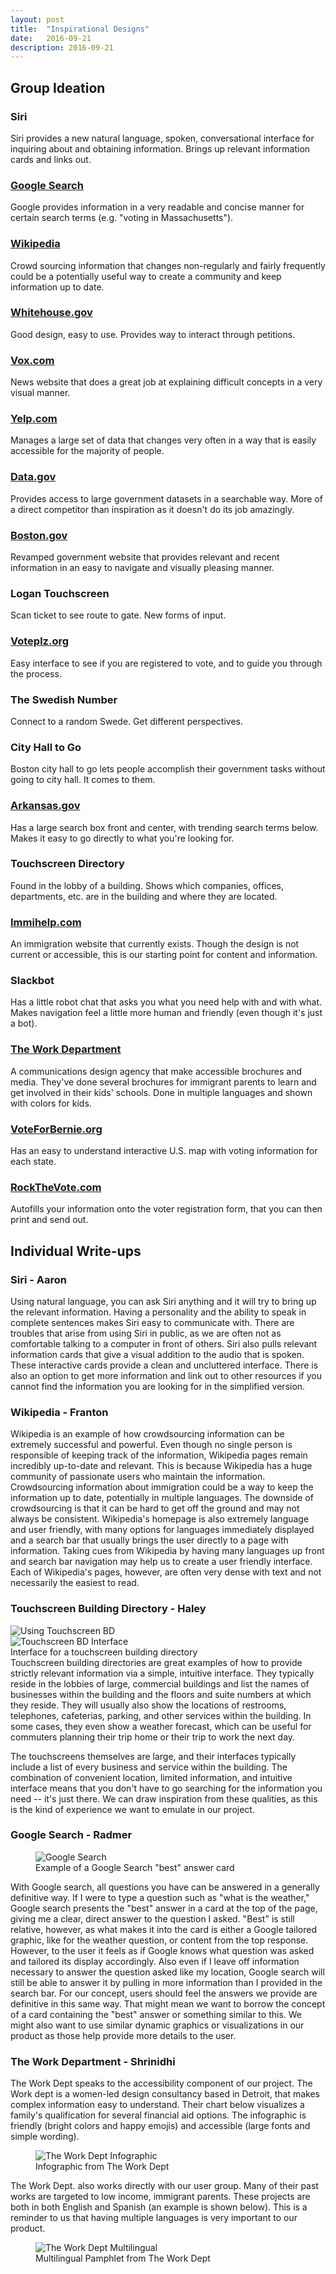 ```yaml
---
layout: post
title:  "Inspirational Designs"
date:   2016-09-21
description: 2016-09-21
---
```


## Group Ideation

### Siri
Siri provides a new natural language, spoken, conversational interface for inquiring about and obtaining information. Brings up relevant information cards and links out. 

### [Google Search](https://www.google.com/) 
Google provides information in a very readable and concise manner for certain search terms (e.g. "voting in Massachusetts").

### [Wikipedia](https://www.wikipedia.org/)
Crowd sourcing information that changes non-regularly and fairly frequently could be a potentially useful way to create a community and keep information up to date.

### [Whitehouse.gov](https://www.whitehouse.gov/)
Good design, easy to use. Provides way to interact through petitions.

### [Vox.com](http://www.vox.com/)
News website that does a great job at explaining difficult concepts in a very visual manner.

### [Yelp.com](https://www.yelp.com/)
Manages a large set of data that changes very often in a way that is easily accessible for the majority of people.

### [Data.gov](https://www.data.gov/)
Provides access to large government datasets in a searchable way. More of a direct competitor than inspiration as it doesn't do its job amazingly.

### [Boston.gov](https://www.boston.gov/)
Revamped government website that provides relevant and recent information in an easy to navigate and visually pleasing manner.

### Logan Touchscreen
Scan ticket to see route to gate. New forms of input.

### [Voteplz.org](https://www.voteplz.org/)
Easy interface to see if you are registered to vote, and to guide you through the process.

### The Swedish Number
Connect to a random Swede. Get different perspectives.

### City Hall to Go
Boston city hall to go lets people accomplish their government tasks without going to city hall. It comes to them.

### [Arkansas.gov](http://www.arkansas.gov/)
Has a large search box front and center, with trending search terms below. Makes it easy to go directly to what you're looking for.

### Touchscreen Directory
Found in the lobby of a building.  Shows which companies, offices, departments, etc. are in the building and where they are located.

### [Immihelp.com](http://www.immihelp.com/)
An immigration website that currently exists. Though the design is not current or accessible, this is our starting point for content and information.

### Slackbot
Has a little robot chat that asks you what you need help with and with what. Makes navigation feel a little more human and friendly (even though it's just a bot).

### [The Work Department](http://www.theworkdept.com/)
A communications design agency that make accessible brochures and media. They've done several brochures for immigrant parents to learn and get involved in their kids' schools. Done in multiple languages and shown with colors for kids.

### [VoteForBernie.org](http://voteforbernie.org/)
Has an easy to understand interactive U.S. map with voting information for each state.

### [RockTheVote.com](http://www.rockthevote.com/)
Autofills your information onto the voter registration form, that you can then print and send out.


## Individual Write-ups

### Siri - Aaron
Using natural language, you can ask Siri anything and it will try to bring up the relevant information. Having a personality and the ability to speak in complete sentences makes Siri easy to communicate with. There are troubles that arise from using Siri in public, as we are often not as comfortable talking to a computer in front of others. Siri also pulls relevant information cards that give a visual addition to the audio that is spoken. These interactive cards provide a clean and uncluttered interface. There is also an option to get more information and link out to other resources if you cannot find the information you are looking for in the simplified version.

### Wikipedia - Franton
Wikipedia is an example of how crowdsourcing information can be extremely successful and powerful. Even though no single person is responsible of keeping track of the information, Wikipedia pages remain incredibly up-to-date and relevant. This is because Wikipedia has a huge community of passionate users who maintain the information. Crowdsourcing information about immigration could be a way to keep the information up to date, potentially in multiple languages. The downside of crowdsourcing is that it can be hard to get off the ground and may not always be consistent. Wikipedia's homepage is also extremely language and user friendly, with many options for languages immediately displayed and a search bar that usually brings the user directly to a page with information. Taking cues from Wikipedia by having many languages up front and search bar navigation may help us to create a user friendly interface. Each of Wikipedia's pages, however, are often very dense with text and not necessarily the easiest to read.

### Touchscreen Building Directory - Haley
<div class="row">
	<div class="col l4">
		<img src="{{ '/images/touchscreen_bd_1.png' | prepend: site.baseurl }}" alt="Using Touchscreen BD"> 
	</div>
	<div class="col l8">
		<img src="{{ '/images/touchscreen_bd_2.png' | prepend: site.baseurl }}" alt="Touchscreen BD Interface"> 
		<figcaption>Interface for a touchscreen building directory</figcaption>
	</div>
</div>
Touchscreen building directories are great examples of how to provide strictly relevant information via a simple, intuitive interface. They typically reside in the lobbies of large, commercial buildings and list the names of businesses within the building and the floors and suite numbers at which they reside. They will usually also show the locations of restrooms, telephones, cafeterias, parking, and other services within the building. In some cases, they even show a weather forecast, which can be useful for commuters planning their trip home or their trip to work the next day. 

The touchscreens themselves are large, and their interfaces typically include a list of every business and service within the building. The combination of convenient location, limited information, and intuitive interface means that you don't have to go searching for the information you need -- it's just there. We can draw inspiration from these qualities, as this is the kind of experience we want to emulate in our project.

### Google Search - Radmer
<figure class="col l6 offset-l3">
	<img src="{{ '/images/google_search.png' | prepend: site.baseurl }}" alt="Google Search"> 
	<figcaption>Example of a Google Search "best" answer card</figcaption>
</figure>
With Google search, all questions you have can be answered in a generally definitive way. If I were to type a question such as "what is the weather," Google search presents the "best" answer in a card at the top of the page, giving me a clear, direct answer to the question I asked. "Best" is still relative, however, as what makes it into the card is either a Google tailored graphic, like for the weather question, or content from the top response. However, to the user it feels as if Google knows what question was asked and tailored its display accordingly. Also even if I leave off information necessary to answer the question asked like my location, Google search will still be able to answer it by pulling in more information than I provided in the search bar. For our concept, users should feel the answers we provide are definitive in this same way. That might mean we want to borrow the concept of a card containing the "best" answer or something similar to this. We might also want to use similar dynamic graphics or visualizations in our product as those help provide more details to the user.

### The Work Department - Shrinidhi
The Work Dept speaks to the accessibility component of our project. The Work dept is a women-led design consultancy based in Detroit, that makes complex information easy to understand. Their chart below visualizes a family's qualification for several financial aid options. The infographic is friendly (bright colors and happy emojis) and accessible (large fonts and simple wording).
<figure class="col l6 offset-l3">
	<img src="{{ '/images/work_dept_1.png' | prepend: site.baseurl }}" alt="The Work Dept Infographic"> 
	<figcaption>Infographic from The Work Dept</figcaption>
</figure>
The Work Dept. also works directly with our user group. Many of their past works are targeted to low income, immigrant parents. These projects are both in both English and Spanish (an example is shown below). This is a reminder to us that having multiple languages is very important to our product.
<figure class="col l6 offset-l3">
	<img src="{{ '/images/work_dept_2.png' | prepend: site.baseurl }}" alt="The Work Dept Multilingual"> 
	<figcaption>Multilingual Pamphlet from The Work Dept</figcaption>
</figure>
